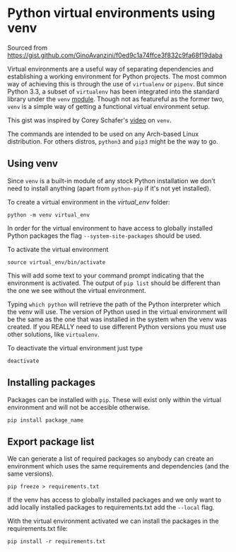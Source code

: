 # Python virtual environments using venv
Sourced from https://gist.github.com/GinoAvanzini/f0ed9c1a74ffce3f832c9fa68f19daba

Virtual environments are a useful way of separating dependencies and establishing a working environment for Python projects. The most common way of achieving this is through the use of `virtualenv` or `pipenv`. But since Python 3.3, a subset of `virtualenv` has been integrated into the standard library under the `venv` [module](https://docs.python.org/3/library/venv.html). Though not as featureful as the former two, `venv` is a simple way of getting a functional virtual environment setup.

This gist was inspired by Corey Schafer's [video](https://www.youtube.com/watch?v=Kg1Yvry_Ydk) on `venv`.

The commands are intended to be used on any Arch-based Linux distribution. For others distros, `python3` and `pip3` might be the way to go.

## Using venv

Since `venv` is a built-in module of any stock Python installation we don't need to install anything (apart from `python-pip` if it's not yet installed).

To create a virtual environment in the _virtual_env_ folder:

```
python -m venv virtual_env
```

In order for the virtual environment to have access to globally installed Python packages the flag `--system-site-packages` should be used.

To activate the virtual environment
```
source virtual_env/bin/activate
```
This will add some text to your command prompt indicating that the environment is activated. The output of ```pip list``` should be different than the one we see without the virtual environment.

Typing ```which python``` will retrieve the path of the Python interpreter which the venv will use. The version of Python used in the virtual environment will be the same as the one that was installed in the system when the venv was created. If you REALLY need to use different Python versions you must use other solutions, like `virtualenv`.

To deactivate the virtual environment just type
```
deactivate
```

## Installing packages

Packages can be installed with ```pip```. These will exist only within the virtual environment and will not be accesible otherwise.

```
pip install package_name
```

## Export package list

We can generate a list of required packages so anybody can create an environment which uses the same requirements and dependencies (and the same versions).

```
pip freeze > requirements.txt
```

If the venv has access to globally installed packages and we only want to add locally installed packages to requirements.txt add the `--local` flag.

With the virtual environment activated we can install the packages in the requirements.txt file:

```
pip install -r requirements.txt
```